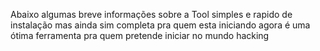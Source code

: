 Abaixo algumas breve informações sobre a Tool simples e rapido de instalação mas ainda sim completa pra quem esta iniciando agora é uma ótima ferramenta pra quem pretende iniciar no mundo hacking
